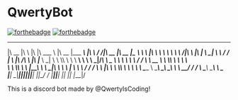 # QwertyBot
[![forthebadge](https://forthebadge.com/images/badges/built-with-love.svg)](https://forthebadge.com)
[![forthebadge](https://forthebadge.com/images/badges/powered-by-electricity.svg)](https://forthebadge.com)
 ________  ___       __   _______   ________  _________    ___    ___ ________  ________  _________   
|\   __  \|\  \     |\  \|\  ___ \ |\   __  \|\___   ___\ |\  \  /  /|\   __  \|\   __  \|\___   ___\ 
\ \  \|\  \ \  \    \ \  \ \   __/|\ \  \|\  \|___ \  \_| \ \  \/  / | \  \|\ /\ \  \|\  \|___ \  \_| 
 \ \  \\\  \ \  \  __\ \  \ \  \_|/_\ \   _  _\   \ \  \   \ \    / / \ \   __  \ \  \\\  \   \ \  \  
  \ \  \\\  \ \  \|\__\_\  \ \  \_|\ \ \  \\  \|   \ \  \   \/  /  /   \ \  \|\  \ \  \\\  \   \ \  \ 
   \ \_____  \ \____________\ \_______\ \__\\ _\    \ \__\__/  / /      \ \_______\ \_______\   \ \__\
    \|___| \__\|____________|\|_______|\|__|\|__|    \|__|\___/ /        \|_______|\|_______|    \|__|
          \|__|                                          \|___|/                                      
                                                                                   
                                                                                                      
This is a discord bot made by @QwertyIsCoding!
